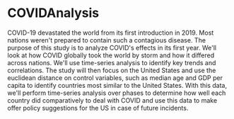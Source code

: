 # COVIDAnalysis
COVID-19 devastated the world from its first introduction in 2019. Most nations weren't prepared to contain such a contagious disease. The purpose of this study is to analyze COVID's effects in its first year. We'll look at how COVID globally took the world by storm and how it differed across nations. We'll use time-series analysis to identify key trends and correlations. The study will then focus on the United States and use the euclidean distance on control variables, such as median age and GDP per capita to identify countries most similar to the United States. With this data, we'll perform time-series analysis over phases to determine how well each country did comparatively to deal with COVID and use this data to make offer policy suggestions for the US in case of future incidents. 
